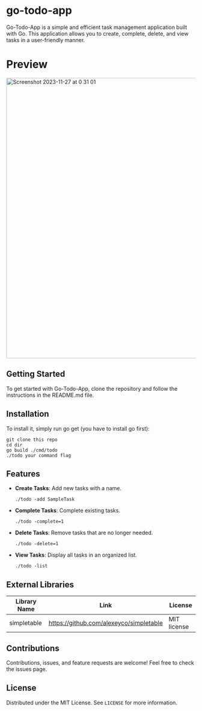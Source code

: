 # go-todo-app

Go-Todo-App is a simple and efficient task management application built with Go. This application allows you to create, complete, delete, and view tasks in a user-friendly manner. 

# Preview
<img width="744" alt="Screenshot 2023-11-27 at 0 31 01" src="https://github.com/zebra1yw/go-todo-app/assets/151030350/f01d5f3c-61e3-48d6-ae67-fdcb6522ea87">

## Getting Started
To get started with Go-Todo-App, clone the repository and follow the instructions in the README.md file.

## Installation
To install it, simply run go get (you have to install go first):
```
git clone this repo
cd dir
go build ./cmd/todo
./todo your command flag
```

## Features
- **Create Tasks**: Add new tasks with a name.
  ```
  ./todo -add SampleTask
  ```
- **Complete Tasks**: Complete existing tasks.
  ```
  ./todo -complete=1
  ```
- **Delete Tasks**: Remove tasks that are no longer needed.
   ```
  ./todo -delete=1
  ```
- **View Tasks**: Display all tasks in an organized list.
  ```
  ./todo -list
  ```
## External Libraries
| Library Name | Link | License | 
|---|---|---|
| simpletable | https://github.com/alexeyco/simpletable| MIT license|

## Contributions
Contributions, issues, and feature requests are welcome! Feel free to check the issues page.

## License
Distributed under the MIT License. See `LICENSE` for more information.
